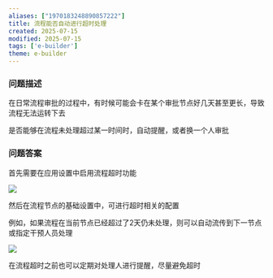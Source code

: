 ```yaml
---
aliases: ["1970183248890857222"]
title: 流程能否自动进行超时处理
created: 2025-07-15
modified: 2025-07-15
tags: ['e-builder']
theme: e-builder
---
```


### 问题描述

在日常流程审批的过程中，有时候可能会卡在某个审批节点好几天甚至更长，导致流程无法运转下去

是否能够在流程未处理超过某一时间时，自动提醒，或者换一个人审批

### 问题答案

首先需要在应用设置中启用流程超时功能

![](https://myhelpdoc.oss-cn-heyuan.aliyuncs.com/mdimages/e4ce9469c82238e6c39fc9937ad206ac.jpg)

然后在流程节点的基础设置中，可进行超时相关的配置

例如，如果流程在当前节点已经超过了2天仍未处理，则可以自动流传到下一节点或指定干预人员处理

![](https://myhelpdoc.oss-cn-heyuan.aliyuncs.com/mdimages/a671a7792f4fbb3daf0571cf30807a95.jpg)

在流程超时之前也可以定期对处理人进行提醒，尽量避免超时


